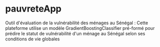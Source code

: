 # pauvreteApp
Outil d'évaluation de la vulnérabilité des ménages au Sénégal : 
Cette plateforme utilise un modèle GradientBoostingClassifier pré-formé pour prédire le statut de vulnérabilité d'un ménage au Sénégal selon ses conditions de vie globales

